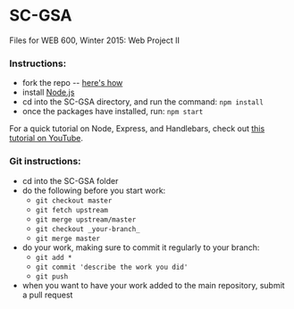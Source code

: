 # SC-GSA
Files for WEB 600, Winter 2015: Web Project II

### Instructions:
- fork the repo -- [here's how](https://help.github.com/articles/fork-a-repo/)
- install [Node.js](https://nodejs.org/en/)
- cd into the SC-GSA directory, and run the command: ``` npm install ```
- once the packages have installed, run: ``` npm start ```

For a quick tutorial on Node, Express, and Handlebars, check out [this tutorial on YouTube](https://www.youtube.com/watch?v=m5ribwPpIPw).

### Git instructions:
- cd into the SC-GSA folder
- do the following before you start work:
    - `git checkout master`
    - `git fetch upstream`
    - `git merge upstream/master`
    - `git checkout _your-branch_`
    - `git merge master`
- do your work, making sure to commit it regularly to your branch:
    - `git add *`
    - `git commit 'describe the work you did'`
    - `git push`
- when you want to have your work added to the main repository, submit a pull request